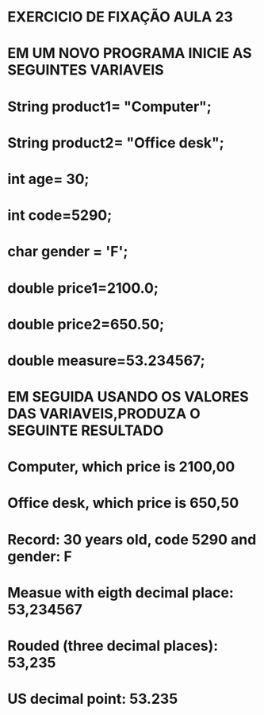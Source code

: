 # EXERCICIO DE FIXAÇÃO AULA 23 
# EM UM NOVO PROGRAMA INICIE AS SEGUINTES VARIAVEIS 
# String product1= "Computer";
# String product2= "Office desk";
# int age= 30;
# int code=5290;
# char gender = 'F';
# double price1=2100.0;
# double price2=650.50;
# double measure=53.234567;
# EM SEGUIDA USANDO OS VALORES DAS VARIAVEIS,PRODUZA O SEGUINTE RESULTADO
# Computer, which price is 2100,00
# Office desk, which price is 650,50
# Record: 30 years old, code 5290 and gender: F
# Measue with eigth decimal place: 53,234567
# Rouded (three decimal places): 53,235
# US decimal point: 53.235
